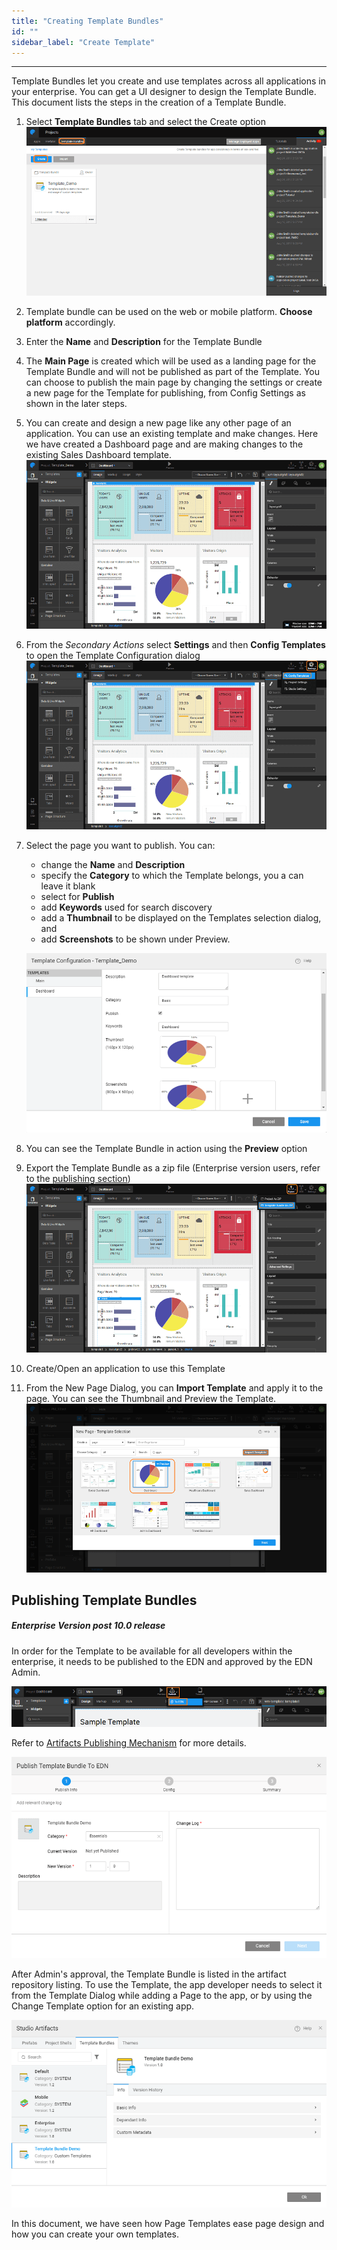```yaml
---
title: "Creating Template Bundles"
id: ""
sidebar_label: "Create Template"
---
```

---

Template Bundles let you create and use templates across all applications in your enterprise. You can get a UI designer to design the Template Bundle. This document lists the steps in the creation of a Template Bundle.

1. Select **Template Bundles** tab and select the Create option [![](/learn/assets/Create_TB_create.png)](/learn/assets/Create_TB_create.png)
2. Template bundle can be used on the web or mobile platform. **Choose platform** accordingly.
3. Enter the **Name** and **Description** for the Template Bundle
4. The **Main Page** is created which will be used as a landing page for the Template Bundle and will not be published as part of the Template. You can choose to publish the main page by changing the settings or create a new page for the Template for publishing, from Config Settings as shown in the later steps.
5. You can create and design a new page like any other page of an application. You can use an existing template and make changes. Here we have created a Dashboard page and are making changes to the existing Sales Dashboard template. [![](/learn/assets/Create_TB_template_page.png)](/learn/assets/Create_TB_template_page.png)
6. From the _Secondary Actions_ select **Settings** and then **Config Templates** to open the Template Configuration dialog [![](/learn/assets/template_config_select.png)](/learn/assets/template_config_select.png)
7. Select the page you want to publish. You can:

    - change the **Name** and **Description**
    - specify the **Category** to which the Template belongs, you a can leave it blank
    - select for **Publish**
    - add **Keywords** used for search discovery
    - add a **Thumbnail** to be displayed on the Templates selection dialog, and
    - add **Screenshots** to be shown under Preview. 
    
    [![](/learn/assets/template_config.png)](/learn/assets/template_config.png)

8. You can see the Template Bundle in action using the **Preview** option
9. Export the Template Bundle as a zip file (Enterprise version users, refer to the [publishing section](#publishing-page-templates))[![](/learn/assets/template_export.png)](/learn/assets/template_export.png)
10. Create/Open an application to use this Template
11. From the New Page Dialog, you can **Import Template** and apply it to the page. You can see the Thumbnail and Preview the Template. [![](/learn/assets/template_import.png)](/learn/assets/template_import.png)

## Publishing Template Bundles

##### Enterprise Version post 10.0 release

In order for the Template to be available for all developers within the enterprise, it needs to be published to the EDN and approved by the EDN Admin. 

[![](/learn/assets/Publish_template.png)](/learn/assets/Publish_template.png) 

Refer to [Artifacts Publishing Mechanism](/learn/app-development/wavemaker-overview/artifacts-repository/#publishing) for more details. 

[![](/learn/assets/Publish_template_edn.png)](/learn/assets/Publish_template_edn.png) 

After Admin's approval, the Template Bundle is listed in the artifact repository listing. To use the Template, the app developer needs to select it from the Template Dialog while adding a Page to the app, or by using the Change Template option for an existing app. 

[![](/learn/assets/Artifacts_template_list.png)](/learn/assets/Artifacts_template_list.png)

In this document, we have seen how Page Templates ease page design and how you can create your own templates.

